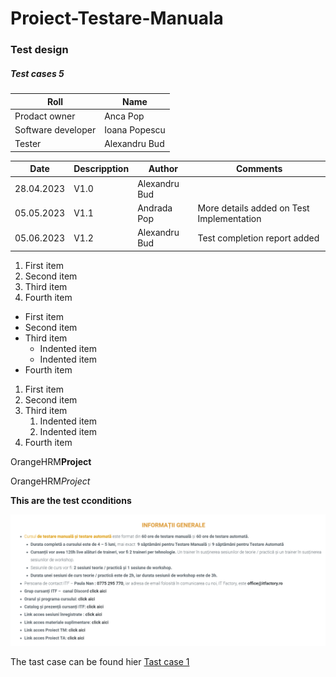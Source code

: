 # Proiect-Testare-Manuala

### Test design

<h5>Test cases 5</h5>

| Roll  | Name  |
|---|---|
| Prodact owner | Anca Pop |
| Software developer | Ioana Popescu |
| Tester | Alexandru Bud |

| Date  | Descripption | Author | Comments |
|---|---|---|---|
| 28.04.2023 | V1.0 | Alexandru Bud |  |
| 05.05.2023 | V1.1 | Andrada Pop | More details added on Test Implementation |
| 05.06.2023 | V1.2 | Alexandru Bud | Test completion report added |

1. First item
2. Second item
3. Third item
4. Fourth item

- First item
- Second item
- Third item
    - Indented item
    - Indented item
- Fourth item

1. First item
2. Second item
3. Third item
    1. Indented item
    2. Indented item
4. Fourth item

OrangeHRM**Project**

OrangeHRM*Project*

**This are the test cconditions**

![Test condition](https://github.com/AlexB1904/Proiect-Testare-Manuala/blob/main/Screenshot%202023-05-05%20183407.png)

The tast case  can be found hier [Tast  case 1](https://github.com/AlexB1904/Proiect-Testare-Manuala/blob/main/Screenshot%20(8).png)


